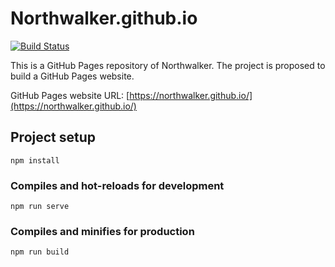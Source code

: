 # Northwalker.github.io

[![Build Status](https://img.shields.io/circleci/project/github/northwalker/Northwalker.github.io/master.svg)](https://circleci.com/gh/northwalker/Northwalker.github.io/tree/master)

This is a GitHub Pages repository of Northwalker.
The project is proposed to build a GitHub Pages website.

GitHub Pages website URL: [https://northwalker.github.io/](https://northwalker.github.io/)


## Project setup
```
npm install
```

### Compiles and hot-reloads for development
```
npm run serve
```

### Compiles and minifies for production
```
npm run build
```